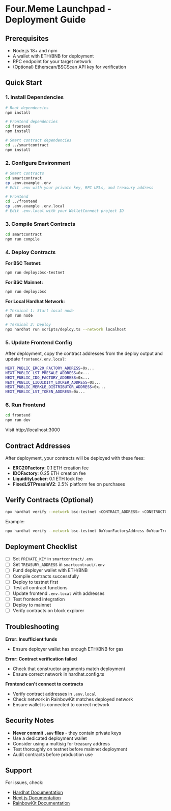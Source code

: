 # Four.Meme Launchpad - Deployment Guide

## Prerequisites

- Node.js 18+ and npm
- A wallet with ETH/BNB for deployment
- RPC endpoint for your target network
- (Optional) Etherscan/BSCScan API key for verification

## Quick Start

### 1. Install Dependencies

```bash
# Root dependencies
npm install

# Frontend dependencies
cd frontend
npm install

# Smart contract dependencies
cd ../smartcontract
npm install
```

### 2. Configure Environment

```bash
# Smart contracts
cd smartcontract
cp .env.example .env
# Edit .env with your private key, RPC URLs, and treasury address

# Frontend
cd ../frontend
cp .env.example .env.local
# Edit .env.local with your WalletConnect project ID
```

### 3. Compile Smart Contracts

```bash
cd smartcontract
npm run compile
```

### 4. Deploy Contracts

**For BSC Testnet:**
```bash
npm run deploy:bsc-testnet
```

**For BSC Mainnet:**
```bash
npm run deploy:bsc
```

**For Local Hardhat Network:**
```bash
# Terminal 1: Start local node
npm run node

# Terminal 2: Deploy
npx hardhat run scripts/deploy.ts --network localhost
```

### 5. Update Frontend Config

After deployment, copy the contract addresses from the deploy output and update `frontend/.env.local`:

```bash
NEXT_PUBLIC_ERC20_FACTORY_ADDRESS=0x...
NEXT_PUBLIC_LST_PRESALE_ADDRESS=0x...
NEXT_PUBLIC_IDO_FACTORY_ADDRESS=0x...
NEXT_PUBLIC_LIQUIDITY_LOCKER_ADDRESS=0x...
NEXT_PUBLIC_MERKLE_DISTRIBUTOR_ADDRESS=0x...
NEXT_PUBLIC_LST_TOKEN_ADDRESS=0x...
```

### 6. Run Frontend

```bash
cd frontend
npm run dev
```

Visit http://localhost:3000

## Contract Addresses

After deployment, your contracts will be deployed with these fees:

- **ERC20Factory**: 0.1 ETH creation fee
- **IDOFactory**: 0.25 ETH creation fee
- **LiquidityLocker**: 0.1 ETH lock fee
- **FixedLSTPresaleV2**: 2.5% platform fee on purchases

## Verify Contracts (Optional)

```bash
npx hardhat verify --network bsc-testnet <CONTRACT_ADDRESS> <CONSTRUCTOR_ARGS>
```

Example:
```bash
npx hardhat verify --network bsc-testnet 0xYourFactoryAddress 0xYourTreasuryAddress
```

## Deployment Checklist

- [ ] Set `PRIVATE_KEY` in `smartcontract/.env`
- [ ] Set `TREASURY_ADDRESS` in `smartcontract/.env`
- [ ] Fund deployer wallet with ETH/BNB
- [ ] Compile contracts successfully
- [ ] Deploy to testnet first
- [ ] Test all contract functions
- [ ] Update frontend `.env.local` with addresses
- [ ] Test frontend integration
- [ ] Deploy to mainnet
- [ ] Verify contracts on block explorer

## Troubleshooting

**Error: Insufficient funds**
- Ensure deployer wallet has enough ETH/BNB for gas

**Error: Contract verification failed**
- Check that constructor arguments match deployment
- Ensure correct network in hardhat.config.ts

**Frontend can't connect to contracts**
- Verify contract addresses in `.env.local`
- Check network in RainbowKit matches deployed network
- Ensure wallet is connected to correct network

## Security Notes

- **Never commit `.env` files** - they contain private keys
- Use a dedicated deployment wallet
- Consider using a multisig for treasury address
- Test thoroughly on testnet before mainnet deployment
- Audit contracts before production use

## Support

For issues, check:
- [Hardhat Documentation](https://hardhat.org/docs)
- [Next.js Documentation](https://nextjs.org/docs)
- [RainbowKit Documentation](https://www.rainbowkit.com/docs)
